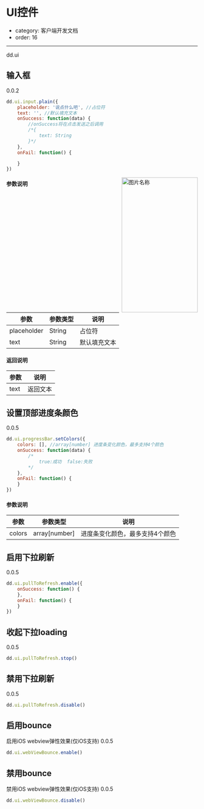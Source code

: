 # UI控件
- category: 客户端开发文档
- order: 16---
dd.ui

## 输入框

0.0.2

```javascript
dd.ui.input.plain({
    placeholder: '说点什么吧', //占位符
    text: '', //默认填充文本
    onSuccess: function(data) {
    	//onSuccess将在点击发送之后调用
        /*{
            text: String
        }*/
    },
    onFail: function() {

    }
})
```
<img src="https://img.alicdn.com/tps/TB1ju0BKVXXXXcrXpXXXXXXXXXX-200-356.png" width = "200" height = "355" alt="图片名称" align=right />

#### 参数说明

参数 | 参数类型 | 说明
----- | ----- | -----
placeholder | String | 占位符
text | String | 默认填充文本

#### 返回说明
参数 | 说明
----- | ------
text | 返回文本

## 设置顶部进度条颜色

0.0.5

```javascript
dd.ui.progressBar.setColors({
    colors: [], //array[number] 进度条变化颜色，最多支持4个颜色
    onSuccess: function(data) {
        /*
            true:成功  false:失败
        */
    },
    onFail: function() {
    }
})
```
#### 参数说明

参数 | 参数类型 | 说明
----- | ----- | -----
colors | array[number] | 进度条变化颜色，最多支持4个颜色



## 启用下拉刷新

0.0.5

```javascript
dd.ui.pullToRefresh.enable({
    onSuccess: function() {
    },
    onFail: function() {
    }
})
```

## 收起下拉loading

0.0.5

```javascript
dd.ui.pullToRefresh.stop()
```

## 禁用下拉刷新

0.0.5

```javascript
dd.ui.pullToRefresh.disable()
```

## 启用bounce

启用iOS webview弹性效果(仅iOS支持) 0.0.5

```javascript
dd.ui.webViewBounce.enable()
```

## 禁用bounce

禁用iOS webview弹性效果(仅iOS支持) 0.0.5

```javascript
dd.ui.webViewBounce.disable()
```

